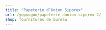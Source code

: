 ```yaml
---
title: "Papeterie d’Union Siporex"
url: /yopougon/papeterie-dunion-siporex-2/
shop: fournitures de bureau
---
```

